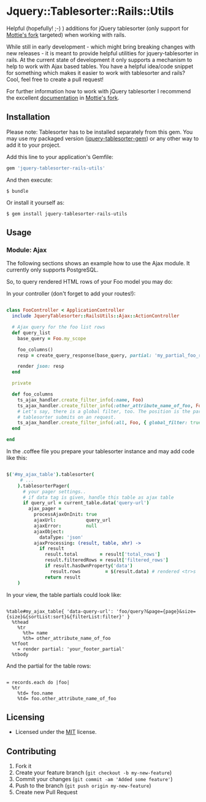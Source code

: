 # Jquery::Tablesorter::Rails::Utils

Helpful (hopefully! ;-) ) additions for jQuery tablesorter (only support for [Mottie's fork] targeted) when working with rails.

While still in early development - which might bring breaking changes with new releases - it is meant to provide helpful utilities for jquery-tablesorter in rails. At the current state of development it only supports a mechanism to help to work with Ajax based tables.
You have a helpful idea/code snippet for something which makes it easier to work with tablesorter and rails? Cool, feel free to create a pull request!

For further information how to work with jQuery tablesorter I recommend the excellent [documentation] in [Mottie's fork].


## Installation

Please note: Tablesorter has to be installed separately from this gem. You may use my packaged version ([jquery-tablesorter-gem]) or any other way to add it to your project.

Add this line to your application's Gemfile:

~~~ruby
gem 'jquery-tablesorter-rails-utils'
~~~

And then execute:

    $ bundle

Or install it yourself as:

    $ gem install jquery-tablesorter-rails-utils

## Usage

### Module: Ajax

The following sections shows an example how to use the Ajax module. It currently only supports PostgreSQL.

So, to query rendered HTML rows of your Foo model you may do:

In your controller (don't forget to add your routes!):

~~~ruby

class FooController < ApplicationController
  include JqueryTablesorter::RailsUtils::Ajax::ActionController

  # Ajax query for the foo list rows
  def query_list
    base_query = Foo.my_scope

    foo_columns()
    resp = create_query_response(base_query, partial: 'my_partial_foo_row')

    render json: resp
  end

  private

  def foo_columns
    ts_ajax_handler.create_filter_info(:name, Foo)
    ts_ajax_handler.create_filter_info(:other_attribute_name_of_foo, Foo)
    # Let's say, there is a global filter, too. The position is the param
    # tablesorter submits on an request.
    ts_ajax_handler.create_filter_info(:all, Foo, { global_filter: true, position: 5 })
  end

end
~~~

In the .coffee file you prepare your tablesorter instance and may add code like this:

~~~coffee

$('#my_ajax_table').tablesorter(
     # ...
    ).tablesorterPager(
      # your pager settings..
      # if data tag is given, handle this table as ajax table
      if query_url = current_table.data('query-url')
        ajax_pager =
          processAjaxOnInit: true
          ajaxUrl:           query_url
          ajaxError:         null
          ajaxObject:
            dataType: 'json'
          ajaxProcessing: (result, table, xhr) ->
            if result
              result.total        = result['total_rows']
              result.filteredRows = result['filtered_rows']
              if result.hasOwnProperty('data')
                result.rows         = $(result.data) # rendered <tr>s
              return result
    )
~~~

In your view, the table partials could look like:

~~~haml

%table#my_ajax_table{ 'data-query-url': 'foo/query?&page={page}&size={size}&{sortList:sort}&{filterList:filter}' }
  %thead
    %tr
      %th= name
      %th= other_attribute_name_of_foo
  %tfoot
    = render partial: 'your_footer_partial'
  %tbody
~~~

And the partial for the table rows:

~~~haml

= records.each do |foo|
  %tr
    %td= foo.name
    %td= foo.other_attribute_name_of_foo
~~~


## Licensing

* Licensed under the [MIT](http://www.opensource.org/licenses/mit-license.php) license.

## Contributing

1. Fork it
2. Create your feature branch (`git checkout -b my-new-feature`)
3. Commit your changes (`git commit -am 'Added some feature'`)
4. Push to the branch (`git push origin my-new-feature`)
5. Create new Pull Request


[Mottie's fork]: https://github.com/Mottie/tablesorter
[documentation]: http://mottie.github.com/tablesorter/docs/index.html
[jquery-tablesorter-gem]: https://github.com/themilkman/jquery-tablesorter-rails
